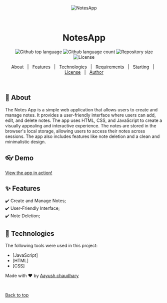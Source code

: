 <div align="center" id="top"> 
  <img src="./.github/app.gif" alt="NotesApp" />

  &#xa0;

  <!-- <a href="https://notesapp.netlify.app">Demo</a> -->
</div>

<h1 align="center">NotesApp</h1>

<p align="center">
  <img alt="Github top language" src="https://img.shields.io/github/languages/top/ayushbatar/notesapp?color=56BEB8">

  <img alt="Github language count" src="https://img.shields.io/github/languages/count/ayushbatar/notesapp?color=56BEB8">

  <img alt="Repository size" src="https://img.shields.io/github/repo-size/ayushbatar/notesapp?color=56BEB8">

  <img alt="License" src="https://img.shields.io/github/license/ayushbatar/notesapp?color=56BEB8">

  <!-- <img alt="Github issues" src="https://img.shields.io/github/issues/ayushbatar/notesapp?color=56BEB8" /> -->

  <!-- <img alt="Github forks" src="https://img.shields.io/github/forks/ayushbatar/notesapp?color=56BEB8" /> -->

  <!-- <img alt="Github stars" src="https://img.shields.io/github/stars/ayushbatar/notesapp?color=56BEB8" /> -->
</p>

<!-- Status -->

<!-- <h4 align="center"> 
	🚧  NotesApp 🚀 Under construction...  🚧
</h4> 

<hr> -->

<p align="center">
  <a href="#dart-about">About</a> &#xa0; | &#xa0; 
  <a href="#sparkles-features">Features</a> &#xa0; | &#xa0;
  <a href="#rocket-technologies">Technologies</a> &#xa0; | &#xa0;
  <a href="#white_check_mark-requirements">Requirements</a> &#xa0; | &#xa0;
  <a href="#checkered_flag-starting">Starting</a> &#xa0; | &#xa0;
  <a href="#memo-license">License</a> &#xa0; | &#xa0;
  <a href="https://github.com/ayushbatar" target="_blank">Author</a>
</p>

<br>

## :dart: About ##

The Notes App is a simple web application that allows users to create and manage notes. It provides a user-friendly interface where users can add, edit, and delete notes. The app uses HTML, CSS, and JavaScript to create a visually appealing and interactive experience. The notes are stored in the browser's local storage, allowing users to access their notes across sessions. The app also includes features like note deletion and a clean and minimalistic design.


## :eyeglasses: Demo

[View the app in action!](https://ayushbatar-notesapp.netlify.app/)


## :sparkles: Features ##

:heavy_check_mark: Create and Manage Notes;\
:heavy_check_mark: User-Friendly Interface;\
:heavy_check_mark: Note Deletion;

## :rocket: Technologies ##

The following tools were used in this project:

- [JavaScript]
- [HTML]
- [CSS]

Made with :heart: by <a href="https://github.com/ayushbatar" target="_blank">Aayush chaudhary</a>

&#xa0;

<a href="#top">Back to top</a>
